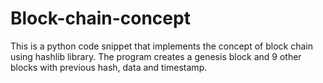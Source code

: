 # Block-chain-concept
This is a python code snippet that implements the concept of block chain using hashlib library. The program creates a genesis block and 9 other blocks with previous hash, data and timestamp.
